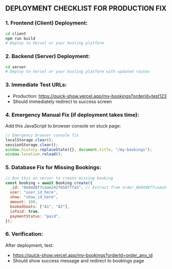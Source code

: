 ## DEPLOYMENT CHECKLIST FOR PRODUCTION FIX

### 1. Frontend (Client) Deployment:

```bash
cd client
npm run build
# Deploy to Vercel or your hosting platform
```

### 2. Backend (Server) Deployment:

```bash
cd server
# Deploy to Vercel or your hosting platform with updated routes
```

### 3. Immediate Test URLs:

- Production: https://quick-show.vercel.app/my-bookings?orderId=test123
- Should immediately redirect to success screen

### 4. Emergency Manual Fix (if deployment takes time):

Add this JavaScript to browser console on stuck page:

```javascript
// Emergency browser console fix
localStorage.clear();
sessionStorage.clear();
window.history.replaceState({}, document.title, "/my-bookings");
window.location.reload();
```

### 5. Database Fix for Missing Bookings:

```javascript
// Run this on server to create missing booking
const booking = await Booking.create({
  _id: "6b94d8f7caae242f65877fa5", // Extract from order_6b94d8f7caae242f65877fa5
  user: "user_id_here",
  show: "show_id_here",
  amount: 100,
  bookedSeats: ["A1", "A2"],
  isPaid: true,
  paymentStatus: "paid",
});
```

### 6. Verification:

After deployment, test:

- https://quick-show.vercel.app/my-bookings?orderId=order_any_id
- Should show success message and redirect to bookings page
